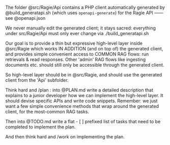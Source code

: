 The folder @src/Ragie/Api contains a PHP client automatically generated by @build_generatapi.sh (which uses `openapi-generate`) for the Ragie API —— see @openapi.json

We never manually edit the generated client; it stays sacred: everything under src/Ragie/Api must only ever change via ./build_generatapi.sh 

Our goal is to provide a thin but expressive high-level layer inside @src/Ragie which works IN ADDITION (and on top of) the generated client, and provides simple convenient access to COMMON RAG flows: run retrievals & read responses. Other 'admin' RAG flows like ingesting documents etc. should still only be accessible through the generated client.

So high-level layer should be in @src/Ragie, and should use the generated client from the 'Api' subfolder. 

Think hard and /plan : into @PLAN.md write a detailed description that explains to a junior developer how we can implement the high-level layer. It should devise specific APIs and write code snippets. Remember: we just want a few simple convenience methods that wrap around the generated client, for the most-common RAG tasks. 

Then into @TODO.md write a flat - [ ] prefixed list of tasks that need to be completed to implement the plan.

And then think hard and /work on implementing the plan. 
